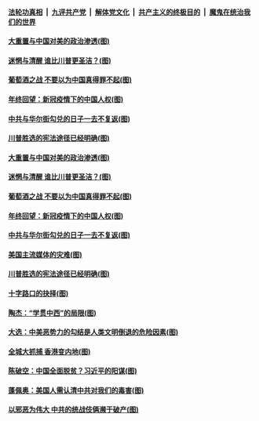 

####  [法轮功真相](../../../../basic/blob/master/README.md?t=12111402) &nbsp;|&nbsp; [九评共产党](../../../../9ping.md/blob/master/README.md?t=12111402) &nbsp;|&nbsp; [解体党文化](../../../../jtdwh.md/blob/master/README.md?t=12111402)  &nbsp;|&nbsp; [共产主义的终极目的](../../../../gczydzjmd.md/blob/master/README.md?t=12111402) &nbsp;|&nbsp; [魔鬼在统治我们的世界](../../../../mgztzwmdsj.md/blob/master/README.md?t=12111402) 

#### [大重置与中国对美的政治渗透(图)](../pages/p4/955401.md?t=12111402) 

#### [迷惘与清醒 谁比川普更圣洁？(图)](../pages/p4/955393.md?t=12111402) 

#### [葡萄酒之战 不要以为中国真得罪不起(图)](../pages/p4/955390.md?t=12111402) 

#### [年终回望：新冠疫情下的中国人权(图)](../pages/p4/955397.md?t=12111402) 

#### [中共与华尔街勾兑的日子一去不复返(图)](../pages/p4/955385.md?t=12111402) 

#### [川普胜选的宪法途径已经明确(图)](../pages/p4/955322.md?t=12111402) 


#### [大重置与中国对美的政治渗透(图)](../pages/p4/955401.md?t=12111402) 

#### [迷惘与清醒 谁比川普更圣洁？(图)](../pages/p4/955393.md?t=12111402) 

#### [葡萄酒之战 不要以为中国真得罪不起(图)](../pages/p4/955390.md?t=12111402) 

#### [年终回望：新冠疫情下的中国人权(图)](../pages/p4/955397.md?t=12111402) 

#### [中共与华尔街勾兑的日子一去不复返(图)](../pages/p4/955385.md?t=12111402) 

#### [美国主流媒体的灾难(图)](../pages/p4/955389.md?t=12111402) 



#### [川普胜选的宪法途径已经明确(图)](../pages/p4/955322.md?t=12111402) 

#### [十字路口的抉择(图)](../pages/p4/955319.md?t=12111402) 

#### [陶杰：“学贯中西”的局限(图)](../pages/p4/955317.md?t=12111402) 

#### [大选：中美恶势力的勾结是人类文明倒退的危险因素(图)](../pages/p4/955316.md?t=12111402) 

#### [全城大抓捕 香港变内地(图)](../pages/p4/955312.md?t=12111402) 

#### [陈破空：中国全面脱贫？习近平的阳谋(图)](../pages/p4/955311.md?t=12111402) 

#### [蓬佩奥：美国人需认清中共对我们的毒害(图)](../pages/p4/955310.md?t=12111402) 

#### [以邪恶为伟大 中共的统战伎俩濒于破产(图)](../pages/p4/955299.md?t=12111402) 




